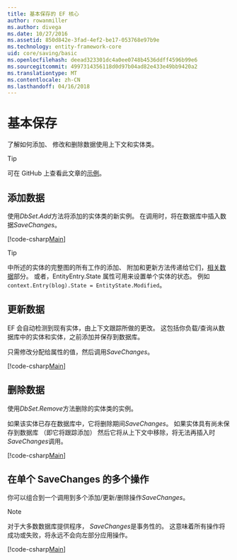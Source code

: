 ```yaml
---
title: 基本保存的 EF 核心
author: rowanmiller
ms.author: divega
ms.date: 10/27/2016
ms.assetid: 850d842e-3fad-4ef2-be17-053768e97b9e
ms.technology: entity-framework-core
uid: core/saving/basic
ms.openlocfilehash: deead323301dc4a0ee0748b4536ddff4596b99e6
ms.sourcegitcommit: 4997314356118d0d97b04ad82e433e49bb9420a2
ms.translationtype: MT
ms.contentlocale: zh-CN
ms.lasthandoff: 04/16/2018
---
```

# <a name="basic-save"></a>基本保存

了解如何添加、 修改和删除数据使用上下文和实体类。

> [!TIP]  
> 可在 GitHub 上查看此文章的[示例](https://github.com/aspnet/EntityFramework.Docs/tree/master/samples/core/Saving/Saving/Basics/)。

## <a name="adding-data"></a>添加数据

使用*DbSet.Add*方法将添加的实体类的新实例。 在调用时，将在数据库中插入数据*SaveChanges*。

[!code-csharp[Main](../../../samples/core/Saving/Saving/Basics/Sample.cs#Add)]

> [!TIP]  
> 中所述的实体的完整图的所有工作的添加、 附加和更新方法传递给它们，[相关数据](related-data.md)部分。 或者，EntityEntry.State 属性可用来设置单个实体的状态。 例如 `context.Entry(blog).State = EntityState.Modified`。

## <a name="updating-data"></a>更新数据

EF 会自动检测到现有实体，由上下文跟踪所做的更改。 这包括你负载/查询从数据库中的实体和实体，之前添加并保存到数据库。

只需修改分配给属性的值，然后调用*SaveChanges*。

[!code-csharp[Main](../../../samples/core/Saving/Saving/Basics/Sample.cs#Update)]

## <a name="deleting-data"></a>删除数据

使用*DbSet.Remove*方法删除的实体类的实例。

如果该实体已存在数据库中，它将删除期间*SaveChanges*。 如果实体具有尚未保存到数据库 （即它将跟踪添加） 然后它将从上下文中移除，将无法再插入时*SaveChanges*调用。

[!code-csharp[Main](../../../samples/core/Saving/Saving/Basics/Sample.cs#Remove)]

## <a name="multiple-operations-in-a-single-savechanges"></a>在单个 SaveChanges 的多个操作

你可以组合到一个调用到多个添加/更新/删除操作*SaveChanges*。

> [!NOTE]  
> 对于大多数数据库提供程序， *SaveChanges*是事务性的。 这意味着所有操作将成功或失败，将永远不会向左部分应用操作。

[!code-csharp[Main](../../../samples/core/Saving/Saving/Basics/Sample.cs#MultipleOperations)]
